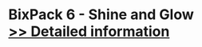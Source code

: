 # BixPack 6 - Shine and Glow<br />[>> Detailed information](https://secure.shareit.com/shareit/product.html?productid=300538264&affiliateid=200057808)